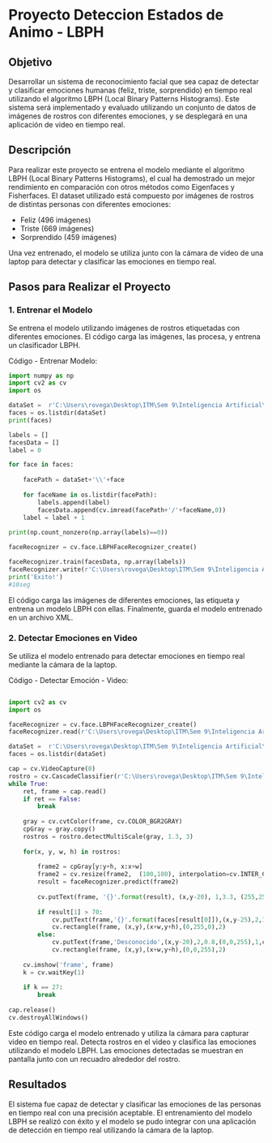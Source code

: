 # Proyecto Deteccion Estados de Animo - LBPH

## Objetivo
Desarrollar un sistema de reconocimiento facial que sea capaz de detectar y clasificar emociones humanas (feliz, triste, sorprendido) en tiempo real utilizando el algoritmo LBPH (Local Binary Patterns Histograms). Este sistema será implementado y evaluado utilizando un conjunto de datos de imágenes de rostros con diferentes emociones, y se desplegará en una aplicación de video en tiempo real.

## Descripción
  
Para realizar este proyecto se entrena el modelo mediante el algoritmo LBPH (Local Binary Patterns Histograms), el cual ha demostrado un mejor rendimiento en comparación con otros métodos como Eigenfaces y Fisherfaces. El dataset utilizado está compuesto por imágenes de rostros de distintas personas con diferentes emociones: 
* Feliz (496 imágenes)
* Triste (669 imágenes)
* Sorprendido (459 imágenes)

Una vez entrenado, el modelo se utiliza junto con la cámara de video de una laptop para detectar y clasificar las emociones en tiempo real.

## Pasos para Realizar el Proyecto

### 1. Entrenar el Modelo
Se entrena el modelo utilizando imágenes de rostros etiquetadas con diferentes emociones. El código carga las imágenes, las procesa, y entrena un clasificador LBPH.

Código - Entrenar Modelo:
```python
import numpy as np
import cv2 as cv 
import os

dataSet =  r'C:\Users\rovega\Desktop\ITM\Sem 9\Inteligencia Artificial\IA - Actividades NO GIT\caras\actividad2-Refined'
faces = os.listdir(dataSet) 
print(faces)

labels = [] 
facesData = [] 
label = 0

for face in faces:
    
    facePath = dataSet+'\\'+face 
    
    for faceName in os.listdir(facePath):
        labels.append(label)
        facesData.append(cv.imread(facePath+'/'+faceName,0)) 
    label = label + 1 
    
print(np.count_nonzero(np.array(labels)==0)) 

faceRecognizer = cv.face.LBPHFaceRecognizer_create()

faceRecognizer.train(facesData, np.array(labels))
faceRecognizer.write(r'C:\Users\rovega\Desktop\ITM\Sem 9\Inteligencia Artificial\Git IA - Actividades\ModelosXML\LBPH-carasSentimientosv2.xml')
print('Exito!')
#10seg
```

El código carga las imágenes de diferentes emociones, las etiqueta y entrena un modelo LBPH con ellas. Finalmente, guarda el modelo entrenado en un archivo XML.

### 2.  Detectar Emociones en Video

Se utiliza el modelo entrenado para detectar emociones en tiempo real mediante la cámara de la laptop.

Código - Detectar Emoción - Video:
```python

import cv2 as cv
import os 

faceRecognizer = cv.face.LBPHFaceRecognizer_create()
faceRecognizer.read(r'C:\Users\rovega\Desktop\ITM\Sem 9\Inteligencia Artificial\Git IA - Actividades\ModelosXML\LBPH-carasSentimientos.xml') 

dataSet =  r'C:\Users\rovega\Desktop\ITM\Sem 9\Inteligencia Artificial\IA - Actividades NO GIT\caras\actividad2-Refined'
faces = os.listdir(dataSet) 

cap = cv.VideoCapture(0)
rostro = cv.CascadeClassifier(r'C:\Users\rovega\Desktop\ITM\Sem 9\Inteligencia Artificial\Git IA - Actividades\ModelosXML\haarcascade_frontalface_alt.xml') #uso clasificador, para detectar rostro dentro de escena, barre 
while True:
    ret, frame = cap.read() 
    if ret == False: 
        break
        
    gray = cv.cvtColor(frame, cv.COLOR_BGR2GRAY) 
    cpGray = gray.copy()
    rostros = rostro.detectMultiScale(gray, 1.3, 3) 
    
    for(x, y, w, h) in rostros:
        
        frame2 = cpGray[y:y+h, x:x+w]
        frame2 = cv.resize(frame2,  (100,100), interpolation=cv.INTER_CUBIC)
        result = faceRecognizer.predict(frame2) 
        
        cv.putText(frame, '{}'.format(result), (x,y-20), 1,3.3, (255,255,0), 1, cv.LINE_AA)
        
        if result[1] > 70:
            cv.putText(frame,'{}'.format(faces[result[0]]),(x,y-25),2,1.1,(0,255,0),1,cv.LINE_AA)
            cv.rectangle(frame, (x,y),(x+w,y+h),(0,255,0),2)
        else:
            cv.putText(frame,'Desconocido',(x,y-20),2,0.8,(0,0,255),1,cv.LINE_AA)
            cv.rectangle(frame, (x,y),(x+w,y+h),(0,0,255),2)
            
    cv.imshow('frame', frame)
    k = cv.waitKey(1)
    
    if k == 27:
        break
        
cap.release()
cv.destroyAllWindows()
```
Este código carga el modelo entrenado y utiliza la cámara para capturar video en tiempo real. Detecta rostros en el video y clasifica las emociones utilizando el modelo LBPH. Las emociones detectadas se muestran en pantalla junto con un recuadro alrededor del rostro.

## Resultados
El sistema fue capaz de detectar y clasificar las emociones de las personas en tiempo real con una precisión aceptable. El entrenamiento del modelo LBPH se realizó con éxito y el modelo se pudo integrar con una aplicación de detección en tiempo real utilizando la cámara de la laptop.

